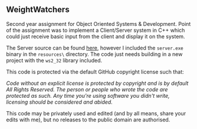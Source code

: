 WeightWatchers
--------------

Second year assignment for Object Oriented Systems &amp; Development. Point of the assignment was to implement a Client/Server system in C++ which could just receive basic input from the client and display it on the system.

The Server source can be found [here](https://gist.github.com/ZackehSoul/5126034), however I included the `server.exe` binary in the `resources\` directory. The code just needs building in a new project with the `ws2_32` library included.

This code is protected via the default GitHub copyright license such that:

<i>Code without an explicit license is protected by copyright and is by default All Rights Reserved. The person or people who wrote the code are protected as such. Any time you're using software you didn't write, licensing should be considered and abided.</i>

This code may be privately used and edited (and by all means, share your edits with me), but no releases to the public domain are authorised.
